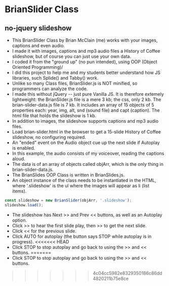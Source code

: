 # BrianSlider Class
## no-jquery slideshow
- This BrianSlider Class by Brian McClain (me) works with your images, captions and even audio. 
- I made it with images, captions and mp3 audio files a History of Coffee slideshow, but of course you can just use your own data.
- I coded it from the "ground up" (no pun intended), using OOP (Object Oriented Programming)/
- I did this project to help me and my students better understand how JS libraries, such Splide() and Tabby() work.
- Unlike so many Class files, BrianSlider.js is NOT minified, so programmers can analyze the code.
- I made this without jQuery -- just pure Vanilla JS. It is therefore extemely lightweight: the BrianSlider.js file is a mere 3 kb; the css, only 2 kb. The brian-slider-data.js file is 7 kb. It includes an array of 15 objects of 5 properties each: year, img, alt, snd (sound file) and capt (caption). The html file that holds the slideshow is 1 kb.
- In addition to images, the slideshow supports captions and mp3 audio files.
- Load brian-slider.html in the browser to get a 15-slide History of Coffee slideshow, no configuring required.
- An "ended" event on the Audio object cue up the next slide if Autoplay is enabled.
- In this example, the audio consists of my voiceover, reading the captions aloud.
- The data is of an array of objects called objArr, which is the only thing in brian-slider-data.js. 
- The BrianSlides OOP Class is written in BrianSlides.js.
- An object instance of the class needs to be instantiated in the HTML, where '.slideshow' is the ul where the images will appear as li (list items).

```js
const slideshow = new BrianSlider(objArr, '.slideshow');
slideshow.load();
```

- The slideshow has Next >> and Prev << buttons, as well as an Autoplay option.
- Click >> to hear the first slide play, then >> to get the next slide.
- Click << for the previous slide.
- Click AUTO for autoplay (the button says STOP while autoplay is in progress).
<<<<<<< HEAD
- Click STOP to stop autoplay and go back to using the >> and << buttons.
=======
- Click STOP to stop autoplay and go back to using the >> and << buttons.
>>>>>>> 4c04cc5982e8329350186c86dd4820211b75e8ce
